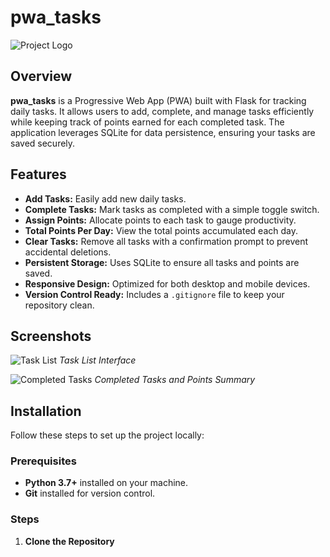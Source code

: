 # pwa_tasks

![Project Logo](path/to/logo.png) <!-- Optional: Add a logo if available -->

## Overview

**pwa_tasks** is a Progressive Web App (PWA) built with Flask for tracking daily tasks. It allows users to add, complete, and manage tasks efficiently while keeping track of points earned for each completed task. The application leverages SQLite for data persistence, ensuring your tasks are saved securely.

## Features

- **Add Tasks:** Easily add new daily tasks.
- **Complete Tasks:** Mark tasks as completed with a simple toggle switch.
- **Assign Points:** Allocate points to each task to gauge productivity.
- **Total Points Per Day:** View the total points accumulated each day.
- **Clear Tasks:** Remove all tasks with a confirmation prompt to prevent accidental deletions.
- **Persistent Storage:** Uses SQLite to ensure all tasks and points are saved.
- **Responsive Design:** Optimized for both desktop and mobile devices.
- **Version Control Ready:** Includes a `.gitignore` file to keep your repository clean.

## Screenshots

<!-- Optional: Add screenshots to showcase the app -->

![Task List](path/to/task-list-screenshot.png)
*Task List Interface*

![Completed Tasks](path/to/completed-tasks-screenshot.png)
*Completed Tasks and Points Summary*

## Installation

Follow these steps to set up the project locally:

### Prerequisites

- **Python 3.7+** installed on your machine.
- **Git** installed for version control.

### Steps

1. **Clone the Repository**
